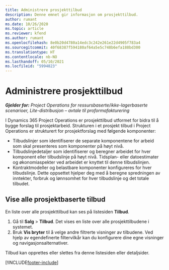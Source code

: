 ```yaml
---
title: Administrere prosjekttilbud
description: Denne emnet gir informasjon om prosjekttilbud.
author: rumant
ms.date: 10/26/2020
ms.topic: article
ms.reviewer: kfend
ms.author: rumant
ms.openlocfilehash: 8e0b20d4780a14edc3c242e261e22d4905f783a4
ms.sourcegitcommit: 40f68387f594180af64a5e5c748b6efa188bd300
ms.translationtype: HT
ms.contentlocale: nb-NO
ms.lasthandoff: 05/10/2021
ms.locfileid: "5994823"
---
```

# <a name="manage-project-quotes"></a>Administrere prosjekttilbud

_**Gjelder for:** Project Operations for ressursbaserte/ikke-lagerbaserte scenarioer, Lite-distribusjon – avtale til proformafakturering_

I Dynamics 365 Project Operations er prosjekttilbud utformet for bidra til å bygge forslag til prosjektarbeid. Strukturen i et prosjekt tilbud i Project Operations er strukturert for prosjektforslag med følgende komponenter:

  - Tilbudslinjer som identifiserer de separate komponentene for arbeid som skal presenteres som komponenter på høyt nivå.
  - Tilbudslinjedetaljer som identifiserer og beregner arbeidet for hver komponent eller tilbudslinje på høyt nivå. Tidsplan- eller datoestimater og økonomiaspekter ved arbeidet er knyttet til denne tilbudslinjen.
  - Kontraktmodeller og belastbare komponenter konfigureres for hver tilbudslinje. Dette oppsettet hjelper deg med å beregne spredningen av inntekter, forbruk og lønnsomhet for hver tilbudslinje og det totale tilbudet.

## <a name="view-all-project-based-quotes"></a>Vise alle prosjektbaserte tilbud

En liste over alle prosjekttilbud kan ses på listesiden **Tilbud**. 

1. Gå til **Salg** > **Tilbud**. Det vises en liste over alle prosjekttilbudene i systemet. 
2. Bruk **Vis bryter** til å velge andre filtrerte visninger av tilbudene. Ved hjelp av egendefinerte filtervilkår kan du konfigurere dine egne visninger og navigasjonsalternativer.

Tilbud kan opprettes eller slettes fra denne listesiden eller detaljsider.


[!INCLUDE[footer-include](../../includes/footer-banner.md)]